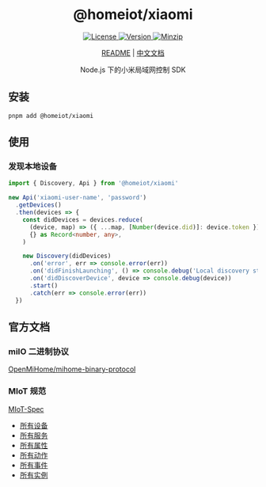 <h1 align="center">@homeiot/xiaomi</h1>

<p align="center">
  <a href="https://github.com/qq15725/homeiot/blob/master/LICENSE" class="mr-3">
    <img src="https://img.shields.io/npm/l/homeiot.svg" alt="License">
  </a>
  <a href="https://www.npmjs.com/package/@homeiot/xiaomi">
    <img src="https://img.shields.io/npm/v/@homeiot/xiaomi.svg" alt="Version">
  </a>
  <a href="https://cdn.jsdelivr.net/npm/@homeiot/xiaomi/dist/index.js">
    <img src="https://img.shields.io/bundlephobia/minzip/@homeiot/xiaomi" alt="Minzip">
  </a>
</p>

<p align="center"><a href="README.md">README</a> | <a href="README_zh.md">中文文档</a></p>

<p align="center">Node.js 下的小米局域网控制 SDK</p>

## 安装

```shell
pnpm add @homeiot/xiaomi
```

## 使用

### 发现本地设备

```ts
import { Discovery, Api } from '@homeiot/xiaomi'

new Api('xiaomi-user-name', 'password')
  .getDevices()
  .then(devices => {
    const didDevices = devices.reduce(
      (device, map) => ({ ...map, [Number(device.did)]: device.token }),
      {} as Record<number, any>,
    )

    new Discovery(didDevices)
      .on('error', err => console.error(err))
      .on('didFinishLaunching', () => console.debug('Local discovery started'))
      .on('didDiscoverDevice', device => console.debug(device))
      .start()
      .catch(err => console.error(err))
  })
```

## 官方文档

### miIO 二进制协议

[OpenMiHome/mihome-binary-protocol](https://github.com/OpenMiHome/mihome-binary-protocol/blob/master/doc/PROTOCOL.md)

### MIoT 规范

[MIoT-Spec](https://iot.mi.com/new/doc/tools-and-resources/design/spec/overall)

- [所有设备](http://miot-spec.org/miot-spec-v2/spec/devices)
- [所有服务](http://miot-spec.org/miot-spec-v2/spec/services)
- [所有属性](http://miot-spec.org/miot-spec-v2/spec/properties)
- [所有动作](http://miot-spec.org/miot-spec-v2/spec/actions)
- [所有事件](http://miot-spec.org/miot-spec-v2/spec/events)
- [所有实例](http://miot-spec.org/miot-spec-v2/instances?status=all)
